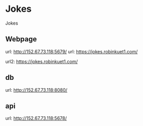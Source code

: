 # Jokes
Jokes

## Webpage
url: http://152.67.73.118:5679/
url: https://jokes.robinkuet1.com/

url2: https://jokes.robinkuet1.com/

## db
url: http://152.67.73.118:8080/

## api
url: http://152.67.73.118:5678/
